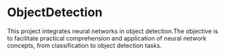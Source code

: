 # ObjectDetection
This project integrates neural networks in object detection.The objective is to facilitate practical comprehension and application of neural network concepts, from classification to object detection tasks.

